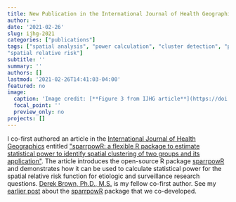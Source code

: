 ```yaml
---
title: New Publication in the International Journal of Health Geographics
author: ~
date: '2021-02-26'
slug: ijhg-2021
categories: ["publications"]
tags: ["spatial analysis", "power calculation", "cluster detection", "point pattern", "kernel density estimation", 
"spatial relative risk"]
subtitle: ''
summary: ''
authors: []
lastmod: '2021-02-26T14:41:03-04:00'
featured: no
image:
  caption: 'Image credit: [**Figure 3 from IJHG article**](https://doi.org/10.1186/s12942-021-00267-z)'
  focal_point: ''
  preview_only: no
projects: []
---
```


I co-first authored an article in the [International Journal of Health Geographics](https://ij-healthgeographics.biomedcentral.com/) entitled ["sparrpowR: a flexible R package to estimate statistical power to identify spatial clustering of two groups and its application"](https://doi.org/10.1186/s12942-021-00267-z). The article 
introduces the open-source R package [sparrpowR](https://CRAN.R-project.org/package=sparrpowR) and demonstrates how it can be used to calculate statistical power for the spatial relative risk function for etiologic and surveillance research questions. [Derek Brown, Ph.D., M.S.](https://dceg.cancer.gov/fellowship-training/fellowship-experience/meet-fellows/iteb/brown-derek) is my fellow co-first author. See my [earlier post](/post/cran-sparrpowr/) about the [sparrpowR](https://CRAN.R-project.org/package=sparrpowR) package that we co-developed.